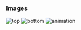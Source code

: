 ### Images
![top](https://gunethra.github.io/ecg/top.png)
![bottom](https://gunethra.github.io/ecg/bottom.png)
![animation](https://gunethra.github.io/ecg/rotating.gif)
